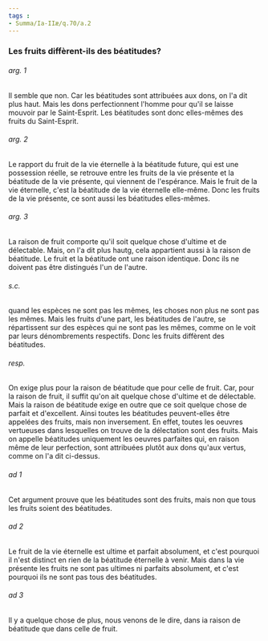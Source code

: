 ```yaml
---
tags : 
- Summa/Ia-IIæ/q.70/a.2
---
```


### Les fruits diffèrent-ils des béatitudes?

###### arg. 1
Il semble que non. Car les béatitudes sont attribuées aux dons, on l'a dit plus haut. Mais les dons perfectionnent l'homme pour qu'il se laisse mouvoir par le Saint-Esprit. Les béatitudes sont donc elles-mêmes des fruits du Saint-Esprit. 

###### arg. 2
Le rapport du fruit de la vie éternelle à la béatitude future, qui est une possession réelle, se retrouve entre les fruits de la vie présente et la béatitude de la vie présente, qui viennent de l'espérance. Mais le fruit de la vie éternelle, c'est la béatitude de la vie éternelle elle-même. Donc les fruits de la vie présente, ce sont aussi les béatitudes elles-mêmes. 

###### arg. 3
La raison de fruit comporte qu'il soit quelque chose d'ultime et de délectable. Mais, on l'a dit plus hautg, cela appartient aussi à la raison de béatitude. Le fruit et la béatitude ont une raison identique. Donc ils ne doivent pas être distingués l'un de l'autre. 

###### s.c.
quand les espèces ne sont pas les mêmes, les choses non plus ne sont pas les mêmes. Mais les fruits d'une part, les béatitudes de l'autre, se répartissent sur des espèces qui ne sont pas les mêmes, comme on le voit par leurs dénombrements respectifs. Donc les fruits diffèrent des béatitudes. 

###### resp.
On exige plus pour la raison de béatitude que pour celle de fruit. Car, pour la raison de fruit, il suffit qu'on ait quelque chose d'ultime et de délectable. Mais la raison de béatitude exige en outre que ce soit quelque chose de parfait et d'excellent. Ainsi toutes les béatitudes peuvent-elles être appelées des fruits, mais non inversement. En effet, toutes les oeuvres vertueuses dans lesquelles on trouve de la délectation sont des fruits. Mais on appelle béatitudes uniquement les oeuvres parfaites qui, en raison même de leur perfection, sont attribuées plutôt aux dons qu'aux vertus, comme on l'a dit ci-dessus. 

###### ad 1
Cet argument prouve que les béatitudes sont des fruits, mais non que tous les fruits soient des béatitudes. 

###### ad 2
Le fruit de la vie éternelle est ultime et parfait absolument, et c'est pourquoi il n'est distinct en rien de la béatitude éternelle à venir. Mais dans la vie présente les fruits ne sont pas ultimes ni parfaits absolument, et c'est pourquoi ils ne sont pas tous des béatitudes. 

###### ad 3
Il y a quelque chose de plus, nous venons de le dire, dans ia raison de béatitude que dans celle de fruit. 

